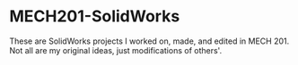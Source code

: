 # MECH201-SolidWorks
These are SolidWorks projects I worked on, made, and edited in MECH 201. Not all are my original ideas, just modifications of others'.
